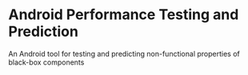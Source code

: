 # Android Performance Testing and Prediction
An Android tool for testing and predicting non-functional properties of black-box components